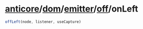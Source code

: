 # [anticore](../../../../#reference)/[dom](../../../#reference)/[emitter](../../#reference)/[off](../#reference)/<a name="reference">onLeft</a>

```js
offLeft(node, listener, useCapture)
```